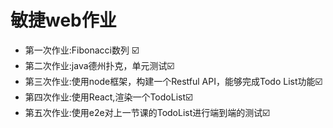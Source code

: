 # 敏捷web作业

* 第一次作业:Fibonacci​数列​ :ballot_box_with_check:
* 第二次作业:java德州扑克，单元测试:ballot_box_with_check:
* 第三次作业:使用node框架，构建一个Restful API，能够完成Todo List功能:ballot_box_with_check:
* 第四次作业:使用React,渲染一个TodoList:ballot_box_with_check:
* 第五次作业:使用e2e对上一节课的TodoList进行端到端的测试:ballot_box_with_check:
